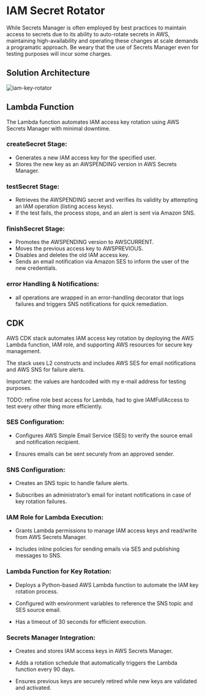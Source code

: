 # IAM Secret Rotator

While Secrets Manager is often employed by best practices to maintain access to secrets due to its ability to auto-rotate secrets in AWS, maintaining high-availability and operating these changes at scale demands a programatic approach.
Be weary that the use of Secrets Manager even for testing purposes will incur some charges. 

## Solution Architecture 

![iam-key-rotator](https://github.com/user-attachments/assets/266cb7ba-24e9-4b8a-a2f9-f6dc61623813)

## Lambda Function

The Lambda function automates IAM access key rotation using AWS Secrets Manager with minimal downtime.

### createSecret Stage:

* Generates a new IAM access key for the specified user.
* Stores the new key as an AWSPENDING version in AWS Secrets Manager.

### testSecret Stage:

* Retrieves the AWSPENDING secret and verifies its validity by attempting an IAM operation (listing access keys).
* If the test fails, the process stops, and an alert is sent via Amazon SNS.

### finishSecret Stage:

* Promotes the AWSPENDING version to AWSCURRENT.
* Moves the previous access key to AWSPREVIOUS.
* Disables and deletes the old IAM access key.
* Sends an email notification via Amazon SES to inform the user of the new credentials.

### error Handling & Notifications:

* all operations are wrapped in an error-handling decorator that logs failures and triggers SNS notifications for quick remediation.

## CDK 

AWS CDK stack automates IAM access key rotation by deploying the AWS Lambda function, IAM role, and supporting AWS resources for secure key management. 

The stack uses L2 constructs and includes AWS SES for email notifications and AWS SNS for failure alerts.

Important: the values are hardcoded with my e-mail address for testing purposes. 

TODO: refine role best access for Lambda, had to give IAMFullAccess to test every other thing more efficiently. 

### SES Configuration:

* Configures AWS Simple Email Service (SES) to verify the source email and notification recipient.

* Ensures emails can be sent securely from an approved sender.

### SNS Configuration:

* Creates an SNS topic to handle failure alerts.

* Subscribes an administrator’s email for instant notifications in case of key rotation failures.

### IAM Role for Lambda Execution:

* Grants Lambda permissions to manage IAM access keys and read/write from AWS Secrets Manager.

* Includes inline policies for sending emails via SES and publishing messages to SNS.

### Lambda Function for Key Rotation:

* Deploys a Python-based AWS Lambda function to automate the IAM key rotation process.

* Configured with environment variables to reference the SNS topic and SES source email.

* Has a timeout of 30 seconds for efficient execution.

### Secrets Manager Integration:

* Creates and stores IAM access keys in AWS Secrets Manager.

* Adds a rotation schedule that automatically triggers the Lambda function every 90 days.

* Ensures previous keys are securely retired while new keys are validated and activated.

